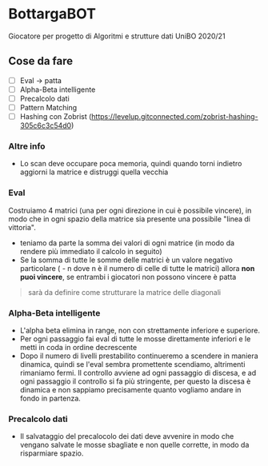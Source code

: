 # BottargaBOT
Giocatore per progetto di Algoritmi e strutture dati UniBO 2020/21
## Cose da fare
- [ ] Eval -> patta
- [ ] Alpha-Beta intelligente
- [ ] Precalcolo dati
- [ ] Pattern Matching
- [ ] Hashing con Zobrist (https://levelup.gitconnected.com/zobrist-hashing-305c6c3c54d0)

### Altre info

- Lo scan deve occupare poca memoria, quindi quando torni indietro aggiorni la matrice e distruggi quella vecchia

### Eval

Costruiamo 4 matrici (una per ogni direzione in cui è possibile vincere), in modo che in ogni spazio della matrice sia presente una possibile "linea di vittoria".
- teniamo da parte la somma dei valori di ogni matrice (in modo da rendere più immediato il calcolo in seguito)
- Se la somma di tutte le somme delle matrici è un valore negativo particolare ( - n dove n è il numero di celle di tutte le matrici) allora **non puoi vincere**, se entrambi i giocatori non possono vincere è patta
> sarà da definire come strutturare la matrice delle diagonali

### Alpha-Beta intelligente

- L'alpha beta elimina in range, non con strettamente inferiore e superiore.
- Per ogni passaggio fai eval di tutte le mosse direttamente inferiori e le metti in coda in ordine decrescente
- Dopo il numero di livelli prestabilito continueremo a scendere in maniera dinamica, quindi se l'eval sembra promettente scendiamo, altrimenti rimaniamo fermi. Il controllo avviene ad ogni passaggio di discesa, e ad ogni passaggio il controllo si fa più stringente, per questo la discesa è dinamica e non sappiamo precisamente quanto vogliamo andare in fondo in partenza.

### Precalcolo dati

- Il salvataggio del precalocolo dei dati deve avvenire in modo che vengano salvate le mosse sbagliate e non quelle corrette, in modo da risparmiare spazio.
